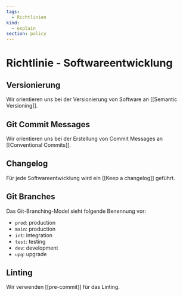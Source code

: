 ```yaml
---
tags:
  - Richtlinien
kind:
  - explain
section: policy
---
```


# Richtlinie - Softwareentwicklung

## Versionierung

Wir orientieren uns bei der Versionierung von Software an [[Semantic Versioning]].

## Git Commit Messages

Wir orientieren uns bei der Erstellung von Commit Messages an [[Conventional Commits]].

## Changelog

Für jede Softwareentwicklung wird ein [[Keep a changelog]] geführt.

## Git Branches

Das Git-Branching-Model sieht folgende Benennung vor:

- `prod`: production
- `main`: production
- `int`: integration
- `test`: testing
- `dev`: development
- `upg`: upgrade

## Linting

Wir verwenden [[pre-commit]] für das Linting.
